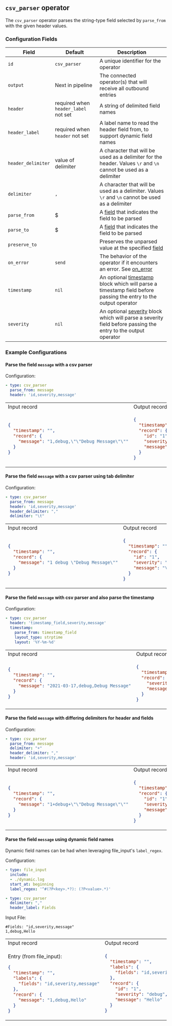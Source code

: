 ## `csv_parser` operator

The `csv_parser` operator parses the string-type field selected by `parse_from` with the given header values.

### Configuration Fields

| Field          | Default          | Description                                                                                                                                                                                                                              |
| ---            | ---              | ---                                                                                                                                                                                                                                      |
| `id`           | `csv_parser`     | A unique identifier for the operator                                                                                                                                                                                                     |
| `output`       | Next in pipeline | The connected operator(s) that will receive all outbound entries                                                                                                                                                                         |
| `header`       | required when `header_label` not set  | A string of delimited field names                                                                                                                            |
| `header_label` | required when `header` not set        | A label name to read the header field from, to support dynamic field names                                                                                                                                          |
| `header_delimiter`   | value of delimiter              | A character that will be used as a delimiter for the header. Values `\r` and `\n` cannot be used as a delimiter                                                                                                     |
| `delimiter`    | `,`              | A character that will be used as a delimiter. Values `\r` and `\n` cannot be used as a delimiter                                                                                                                                         |
| `parse_from`   | $                | A [field](/docs/types/field.md) that indicates the field to be parsed                                                                                                                                                                    |
| `parse_to`     | $                | A [field](/docs/types/field.md) that indicates the field to be parsed                                                                                                                                                                    |
| `preserve_to`  |                  | Preserves the unparsed value at the specified [field](/docs/types/field.md)                                                                                                                                                              |
| `on_error`     | `send`           | The behavior of the operator if it encounters an error. See [on_error](/docs/types/on_error.md)                                                                                                                                          |
| `timestamp`    | `nil`            | An optional [timestamp](/docs/types/timestamp.md) block which will parse a timestamp field before passing the entry to the output operator                                                                                               |
| `severity`     | `nil`            | An optional [severity](/docs/types/severity.md) block which will parse a severity field before passing the entry to the output operator                                                                                                  |

### Example Configurations

#### Parse the field `message` with a csv parser

Configuration:

```yaml
- type: csv_parser
  parse_from: message
  header: 'id,severity,message'
```

<table>
<tr><td> Input record </td> <td> Output record </td></tr>
<tr>
<td>

```json
{
  "timestamp": "",
  "record": {
    "message": "1,debug,\"\"Debug Message\"\""
  }
}
```

</td>
<td>

```json
{
  "timestamp": "",
  "record": {
    "id": "1",
    "severity": "debug",
    "message": "\"Debug Message\""
  }
}
```

</td>
</tr>
</table>

#### Parse the field `message` with a csv parser using tab delimiter

Configuration:

```yaml
- type: csv_parser
  parse_from: message
  header: 'id,severity,message'
  header_delimiter: ","
  delimiter: "\t"
```

<table>
<tr><td> Input record </td> <td> Output record </td></tr>
<tr>
<td>

```json
{
  "timestamp": "",
  "record": {
    "message": "1 debug \"Debug Message\""
  }
}
```

</td>
<td>

```json
{
  "timestamp": "",
  "record": {
    "id": "1",
    "severity": "debug",
    "message": "\"Debug Message\""
  }
}
```

</td>
</tr>
</table>

#### Parse the field `message` with csv parser and also parse the timestamp

Configuration:

```yaml
- type: csv_parser
  header: 'timestamp_field,severity,message'
  timestamp:
    parse_from: timestamp_field
    layout_type: strptime
    layout: '%Y-%m-%d'
```

<table>
<tr><td> Input record </td> <td> Output record </td></tr>
<tr>
<td>

```json
{
  "timestamp": "",
  "record": {
    "message": "2021-03-17,debug,Debug Message"
  }
}
```

</td>
<td>

```json
{
  "timestamp": "2021-03-17T00:00:00-00:00",
  "record": {
    "severity": "debug",
    "message": "Debug Message"
  }
}
```

</td>
</tr>
</table>

#### Parse the field `message` with differing delimiters for header and fields

Configuration:

```yaml
- type: csv_parser
  parse_from: message
  delimiter: "+"
  header_delimiter: ","
  header: 'id,severity,message'
```

<table>
<tr><td> Input record </td> <td> Output record </td></tr>
<tr>
<td>

```json
{
  "timestamp": "",
  "record": {
    "message": "1+debug+\"\"Debug Message\"\""
  }
}
```

</td>
<td>

```json
{
  "timestamp": "",
  "record": {
    "id": "1",
    "severity": "debug",
    "message": "\"Debug Message\""
  }
}
```

</td>
</tr>
</table>

#### Parse the field `message` using dynamic field names

Dynamic field names can be had when leveraging file_input's `label_regex`.

Configuration:

```yaml
- type: file_input
  include:
  - ./dynamic.log
  start_at: beginning
  label_regex: '^#(?P<key>.*?): (?P<value>.*)'

- type: csv_parser
  delimiter: ","
  header_label: Fields
```

Input File:

```
#Fields: "id,severity,message"
1,debug,Hello
```

<table>
<tr><td> Input record </td> <td> Output record </td></tr>
<tr>
<td>

Entry (from file_input):

```json
{
  "timestamp": "",
  "labels": {
    "fields": "id,severity,message"
  },
  "record": {
    "message": "1,debug,Hello"
  }
}
```

</td>
<td>

```json
{
  "timestamp": "",
  "labels": {
    "fields": "id,severity,message"
  },
  "record": {
    "id": "1",
    "severity": "debug",
    "message": "Hello"
  }
}
```

</td>
</tr>
</table>